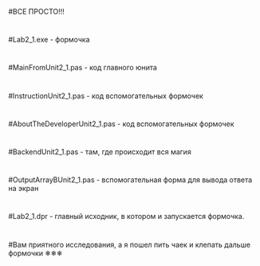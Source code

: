 #ВСЕ ПРОСТО!!!
#
#Lab2_1.exe - формочка
#
#MainFromUnit2_1.pas - код главного юнита
#
#InstructionUnit2_1.pas - код вспомогательных формочек
#
#AboutTheDeveloperUnit2_1.pas - код вспомогательных формочек
#
#BackendUnit2_1.pas - там, где происходит вся магия
#
#OutputArrayBUnit2_1.pas - вспомогательная форма для вывода ответа на экран
#
#Lab2_1.dpr - главный исходник, в котором и запускается формочка.
#
#Вам приятного исследования, а я пошел пить чаек и клепать дальше формочки ❄❄❄

